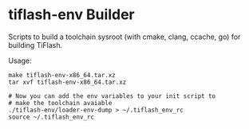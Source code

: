 # tiflash-env Builder

Scripts to build a toolchain sysroot (with cmake, clang, ccache, go) for building TiFlash.

Usage: 

```
make tiflash-env-x86_64.tar.xz
tar xvf tiflash-env-x86_64.tar.xz

# Now you can add the env variables to your init script to
# make the toolchain avaiable
./tiflash-env/loader-env-dump > ~/.tiflash_env_rc
source ~/.tiflash_env_rc

```
